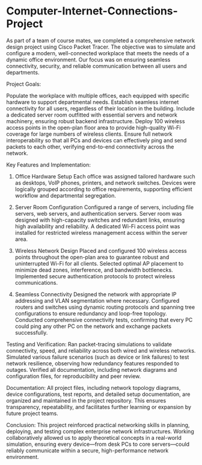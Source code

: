# Computer-Internet-Connections-Project
As part of a team of course mates, we completed a comprehensive network design project using Cisco Packet Tracer. The objective was to simulate and configure a modern, well-connected workplace that meets the needs of a dynamic office environment. Our focus was on ensuring seamless connectivity, security, and reliable communication between all users and departments.

Project Goals:

Populate the workplace with multiple offices, each equipped with specific hardware to support departmental needs.
Establish seamless internet connectivity for all users, regardless of their location in the building.
Include a dedicated server room outfitted with essential servers and network machinery, ensuring robust backend infrastructure.
Deploy 100 wireless access points in the open-plan floor area to provide high-quality Wi-Fi coverage for large numbers of wireless clients.
Ensure full network interoperability so that all PCs and devices can effectively ping and send packets to each other, verifying end-to-end connectivity across the network.

Key Features and Implementation:
1. Office Hardware Setup
Each office was assigned tailored hardware such as desktops, VoIP phones, printers, and network switches.
Devices were logically grouped according to office requirements, supporting efficient workflow and departmental segregation.

2. Server Room Configuration
Configured a range of servers, including file servers, web servers, and authentication servers.
Server room was designed with high-capacity switches and redundant links, ensuring high availability and reliability.
A dedicated Wi-Fi access point was installed for restricted wireless management access within the server area.

3. Wireless Network Design
Placed and configured 100 wireless access points throughout the open-plan area to guarantee robust and uninterrupted Wi-Fi for all clients.
Selected optimal AP placement to minimize dead zones, interference, and bandwidth bottlenecks.
Implemented secure authentication protocols to protect wireless communications.

4. Seamless Connectivity
Designed the network with appropriate IP addressing and VLAN segmentation where necessary.
Configured routers and switches using dynamic routing protocols and spanning tree configurations to ensure redundancy and loop-free topology.
Conducted comprehensive connectivity tests, confirming that every PC could ping any other PC on the network and exchange packets successfully.

Testing and Verification:
Ran packet-tracing simulations to validate connectivity, speed, and reliability across both wired and wireless networks.
Simulated various failure scenarios (such as device or link failures) to test network resilience, observing how redundancy features responded to outages.
Verified all documentation, including network diagrams and configuration files, for reproducibility and peer review.

Documentation:
All project files, including network topology diagrams, device configurations, test reports, and detailed setup documentation, are organized and maintained in the project repository. This ensures transparency, repeatability, and facilitates further learning or expansion by future project teams.

Conclusion:
This project reinforced practical networking skills in planning, deploying, and testing complex enterprise network infrastructures. Working collaboratively allowed us to apply theoretical concepts in a real-world simulation, ensuring every device—from desk PCs to core servers—could reliably communicate within a secure, high-performance network environment.
